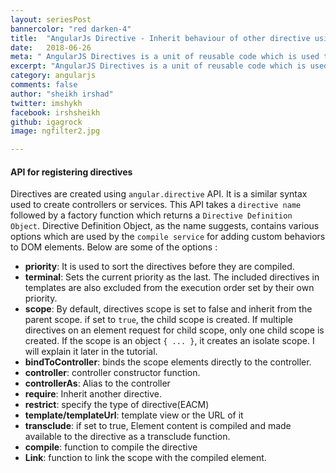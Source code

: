 ```yaml
---
layout: seriesPost
bannercolor: "red darken-4"
title:  "AngularJs Directive - Inherit behaviour of other directive using require"
date:   2018-06-26
meta: " AngularJS Directives is a unit of reusable code which is used to add custom behavior to HTML elements or attributes."
excerpt: "AngularJS Directives is a unit of reusable code which is used to add custom behavior to HTML elements or attributes."
category: angularjs
comments: false
author: "sheikh irshad"
twitter: imshykh	
facebook: irshsheikh
github: igagrock
image: ngfilter2.jpg

---
```


####  API for registering directives

Directives are created using `angular.directive` API. It is a similar syntax used to create controllers or services. This API takes a `directive name` followed by a factory function which returns a `Directive Definition Object`. Directive Definition Object, as the name suggests, contains various options which are used by the `compile service`  for adding custom behaviors to DOM elements. 
Below are some of the options :
* **priority**: It is used to sort the directives before they are compiled.
* **terminal**: Sets the current priority as the last. The included directives in templates are also excluded from the execution order set by their own priority.
* **scope**: By default, directives scope is set to false and inherit from the parent scope. if set to `true`, the child scope is created. If multiple directives on an element request for child scope, only one child scope is created. If the scope is an object `{ ... }`, it creates an isolate scope. I will explain it later in the tutorial.
* **bindToController**: binds the scope elements directly to the controller.
* **controller**: controller constructor function. 
* **controllerAs**: Alias to the controller
* **require**:  Inherit another directive.
* **restrict**: specify the type of directive(EACM)
* **template/templateUrl**: template view or the URL of it
* **transclude**: if set to true, Element content is compiled and made available to the directive as a transclude function.
* **compile**: function to compile the directive
* **Link**: function to link the scope with the compiled element.


